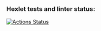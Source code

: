 ### Hexlet tests and linter status:
[![Actions Status](https://github.com/Stasylexie/python-project-49/actions/workflows/hexlet-check.yml/badge.svg)](https://github.com/Stasylexie/python-project-49/actions)